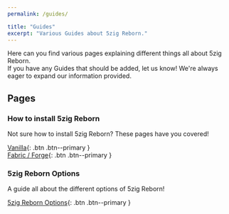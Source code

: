 ```yaml
---
permalink: /guides/

title: "Guides"
excerpt: "Various Guides about 5zig Reborn."
---
```


Here can you find various pages explaining different things all about 5zig Reborn.  
If you have any Guides that should be added, let us know! We're always eager to expand our information provided.

## Pages

### How to install 5zig Reborn
Not sure how to install 5zig Reborn? These pages have you covered!

[<i class="fas fa-cube"></i> Vanilla](install-vanilla.md){: .btn .btn--primary }  
[<i class="fas fa-weight-hanging"></i> Fabric / Forge](install-fabric-forge.md){: .btn .btn--primary }

### 5zig Reborn Options
A guide all about the different options of 5zig Reborn!

[5zig Reborn Options](5zig-options){: .btn .btn--primary }
